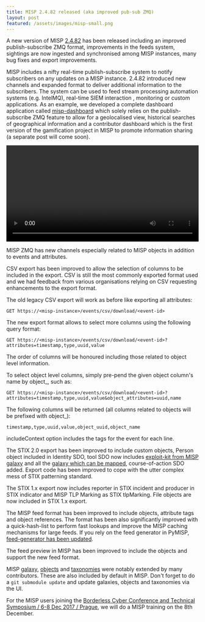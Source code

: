 ```yaml
---
title: MISP 2.4.82 released (aka improved pub-sub ZMQ)
layout: post
featured: /assets/images/misp-small.png
---
```


A new version of MISP [2.4.82](https://github.com/MISP/MISP/tree/v2.4.82) has been released including an improved publish-subscribe ZMQ format, improvements in the feeds system, sightings are now ingested and synchronised among MISP instances, many bug fixes and export improvements.

MISP includes a nifty real-time publish-subscribe system to notify subscribers on any updates on a MISP instance. 2.4.82 introduced new channels and expanded format
to deliver additional information to the subscribers. The system can be used to feed stream processing automation systems (e.g. IntelMQ), real-time SIEM interaction , monitoring or custom applications. As an example, we developed a complete dashboard application called [misp-dashboard](https://www.github.com/MISP/misp-dashboard) which solely relies on the publish-subscribe ZMQ feature to allow for a geolocalised view, historical searches of geographical information and a contributor dashboard which is the first version of the gamification project in MISP to promote information sharing (a separate post will come soon).

<div class="myvideo">
   <video  style="display:block; width:100%; height:auto;" autoplay controls loop="loop">
           <source src="{{ site.baseurl }}/assets/images/misp/video/misp-zmq-dashboard-integration.mp4"  type="video/mp4"  />
   </video>
</div>

MISP ZMQ has new channels especially related to MISP objects in addition to events and attributes.

CSV export has been improved to allow the selection of columns to be included in the export. 
CSV is still the most commonly exported format used and we had feedback from various organisations 
relying on CSV requesting enhancements to the export format.

The old legacy CSV export will work as before like exporting all attributes:

~~~~
GET https://<misp-instance>/events/csv/download/<event-id>
~~~~

The new export format allows to select more columns using the following query format:

~~~~
GET https://<misp-instance>/events/csv/download/<event-id>?attributes=timestamp,type,uuid,value
~~~~

The order of columns will be honoured including those related to object level information.

To select object level columns, simply pre-pend the given object column's name by object_, such as:

~~~~
GET https://<misp-instance>/events/csv/download/<event-id>?attributes=timestamp,type,uuid,value&object_attributes=uuid,name
~~~~

The following columns will be returned (all columns related to objects
will be prefixed with object_):

`timestamp,type,uuid,value,object_uuid,object_name`

includeContext option includes the tags for the event for each line.

The STIX 2.0 export has been improved to include custom objects, Person object included in Identity SDO, tool SDO now includes [exploit-kit from MISP galaxy](/galaxy.html#_exploit_kit) and all the [galaxy which can be mapped](https://www.misp-project.org/galaxy.html), course-of-action SDO added. Export code has been improved to cope with the utter complex mess of STIX patterning standard.

The STIX 1.x export now includes reporter in STIX incident and producer in STIX indicator and MISP TLP Marking as STIX tlpMarking. File objects are now included in STIX 1.x export.

The MISP feed format has been improved to include objects, attribute tags and object references. The format has been also significantly improved with a quick-hash-list to perform fast lookups and improve the MISP caching mechanisms for large feeds. If you rely on the feed generator in PyMISP, [feed-generator has been updated](https://github.com/MISP/PyMISP/commit/195cd6d7fc305ac6628ed8f2ff762b3f69a9b6ca).

The feed preview in MISP has been improved to include the objects and support the new feed format.

MISP [galaxy](/galaxy.pdf), [objects](/objects.pdf) and [taxonomies](/taxonomies.pdf) were notably extended by many contributors. These are also included by default in MISP. Don't forget to do a `git submodule update` and update galaxies, objects and taxonomies via the UI.

For the MISP users joining the [Borderless Cyber Conference and Technical Symposium / 6-8 Dec 2017 / Prague](https://eu17.first-oasis-conference.org/en/), we will do a MISP training on the 8th December.
